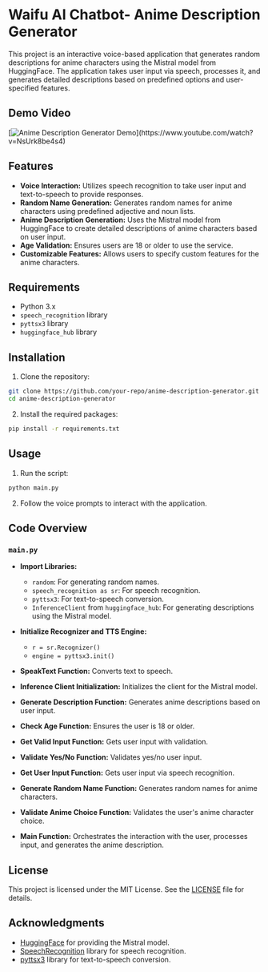 
# Waifu AI Chatbot- Anime Description Generator

This project is an interactive voice-based application that generates random descriptions for anime characters using the Mistral model from HuggingFace. The application takes user input via speech, processes it, and generates detailed descriptions based on predefined options and user-specified features.

## Demo Video
[![Anime Description Generator Demo]([https://img.youtube.com/vi/dQw4w9WgXcQ/0.jpg](https://img.youtube.com/vi/NsUrk8be4s4/hqdefault.jpg))](https://www.youtube.com/watch?v=NsUrk8be4s4)


## Features

- **Voice Interaction:** Utilizes speech recognition to take user input and text-to-speech to provide responses.
- **Random Name Generation:** Generates random names for anime characters using predefined adjective and noun lists.
- **Anime Description Generation:** Uses the Mistral model from HuggingFace to create detailed descriptions of anime characters based on user input.
- **Age Validation:** Ensures users are 18 or older to use the service.
- **Customizable Features:** Allows users to specify custom features for the anime characters.

## Requirements

- Python 3.x
- `speech_recognition` library
- `pyttsx3` library
- `huggingface_hub` library

## Installation

1. Clone the repository:

```sh
git clone https://github.com/your-repo/anime-description-generator.git
cd anime-description-generator
```

2. Install the required packages:

```sh
pip install -r requirements.txt
```

## Usage

1. Run the script:

```sh
python main.py
```

2. Follow the voice prompts to interact with the application.

## Code Overview

### `main.py`

- **Import Libraries:**
  - `random`: For generating random names.
  - `speech_recognition as sr`: For speech recognition.
  - `pyttsx3`: For text-to-speech conversion.
  - `InferenceClient` from `huggingface_hub`: For generating descriptions using the Mistral model.

- **Initialize Recognizer and TTS Engine:**
  - `r = sr.Recognizer()`
  - `engine = pyttsx3.init()`

- **SpeakText Function:**
  Converts text to speech.

- **Inference Client Initialization:**
  Initializes the client for the Mistral model.

- **Generate Description Function:**
  Generates anime descriptions based on user input.

- **Check Age Function:**
  Ensures the user is 18 or older.

- **Get Valid Input Function:**
  Gets user input with validation.

- **Validate Yes/No Function:**
  Validates yes/no user input.

- **Get User Input Function:**
  Gets user input via speech recognition.

- **Generate Random Name Function:**
  Generates random names for anime characters.

- **Validate Anime Choice Function:**
  Validates the user's anime character choice.

- **Main Function:**
  Orchestrates the interaction with the user, processes input, and generates the anime description.

## License

This project is licensed under the MIT License. See the [LICENSE](LICENSE) file for details.

## Acknowledgments

- [HuggingFace](https://huggingface.co/) for providing the Mistral model.
- [SpeechRecognition](https://pypi.org/project/SpeechRecognition/) library for speech recognition.
- [pyttsx3](https://pypi.org/project/pyttsx3/) library for text-to-speech conversion.
